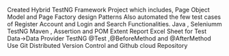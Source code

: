 Created Hybrid TestNG Framework Project which includes,
Page Object Model and Page Factory design Patterns 
Also automated the few test cases of Register Account and Login and Search Functionalities.
Java , Seleniumm TestNG
Maven , Assertion and POM
Extent Report
Excel Sheet for Test Data->Data Provider
TestNG @Test ,@BeforeMethod and @AfterMethod
Use Git Distributed Version Control and Github cloud Repository 
